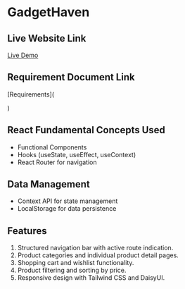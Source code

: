 # GadgetHaven

## Live Website Link
[Live Demo]()

## Requirement Document Link
[Requirements](
    
)

## React Fundamental Concepts Used
- Functional Components
- Hooks (useState, useEffect, useContext)
- React Router for navigation

## Data Management
- Context API for state management
- LocalStorage for data persistence

## Features
1. Structured navigation bar with active route indication.
2. Product categories and individual product detail pages.
3. Shopping cart and wishlist functionality.
4. Product filtering and sorting by price.
5. Responsive design with Tailwind CSS and DaisyUI.